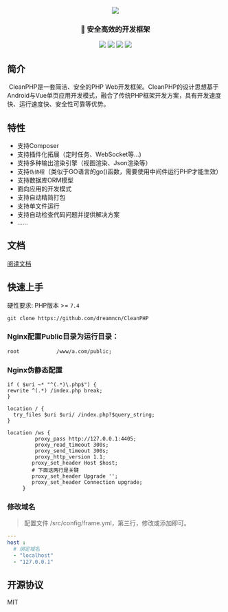 
<p align="center">
<img src="https://cdn.jsdelivr.net/gh/dreamncn/picBed@master/uPic/2022_05_04_13_33_55_1651642435_1651642435229_EuTStm.png">
</p>

<h3 align="center">🚀 安全高效的开发框架</h3>

<p align="center">
 <img src="https://img.shields.io/badge/Composer-885630?style=for-the-badge&logo=Composer&logoColor=white"/>
 <img src="https://img.shields.io/static/v1?label=licenes&message=MIT&color=important&style=for-the-badge"/>
 <img src="https://img.shields.io/static/v1?label=version&message=3.0&color=9cf&style=for-the-badge"/>
 <img src="https://img.shields.io/static/v1?label=php&message=%3E%3D7.4&color=777BB4&style=for-the-badge"/>
</p>

## 简介

​		CleanPHP是一套简洁、安全的PHP Web开发框架。CleanPHP的设计思想基于Android与Vue单页应用开发模式，融合了传统PHP框架开发方案，具有开发速度快、运行速度快、安全性可靠等优势。
## 特性

- 支持Composer
- 支持插件化拓展（定时任务、WebSocket等...)
- 支持多种输出渲染引擎（视图渲染、Json渲染等）
- 支持`伪协程`（类似于GO语言的go()函数，需要使用中间件运行PHP才能生效）
- 支持数据库ORM模型
- 面向应用的开发模式
- 支持自动精简打包
- 支持单文件运行
- 支持自动检查代码问题并提供解决方案
- ......

## 文档

[阅读文档](https://cleanphp.ankio.net/)

## 快速上手

硬性要求: PHP版本 >= `7.4`

```shell
git clone https://github.com/dreamncn/CleanPHP
```

### Nginx配置Public目录为运行目录：

```
root			/www/a.com/public;
```

### Nginx伪静态配置

```
if ( $uri ~* "^(.*)\.php$") {    
rewrite ^(.*) /index.php break;  
}	

location / {
  try_files $uri $uri/ /index.php?$query_string;
}

location /ws {
         proxy_pass http://127.0.0.1:4405;
         proxy_read_timeout 300s;
         proxy_send_timeout 300s;
         proxy_http_version 1.1;
        proxy_set_header Host $host;
        # 下面这两行是关键
        proxy_set_header Upgrade '';
        proxy_set_header Connection upgrade;
     }
```

### 修改域名

> 配置文件 /src/config/frame.yml，第三行，修改或添加即可。

```yml
---
host :
  # 绑定域名
  - "localhost"
  - "127.0.0.1"
```

## 开源协议

MIT





































